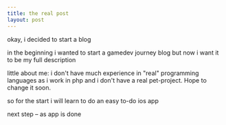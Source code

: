 ```yaml
---
title: the real post
layout: post
---
```


okay, i decided to start a blog 

in the beginning i wanted to start a gamedev journey blog but now i want it to be my full description

little about me: i don't have much experience in "real" programming languages as i work in php and i don't have a real pet-project. Hope to change it soon.

so for the start i will learn to do an easy to-do ios app

next step – as app is done
